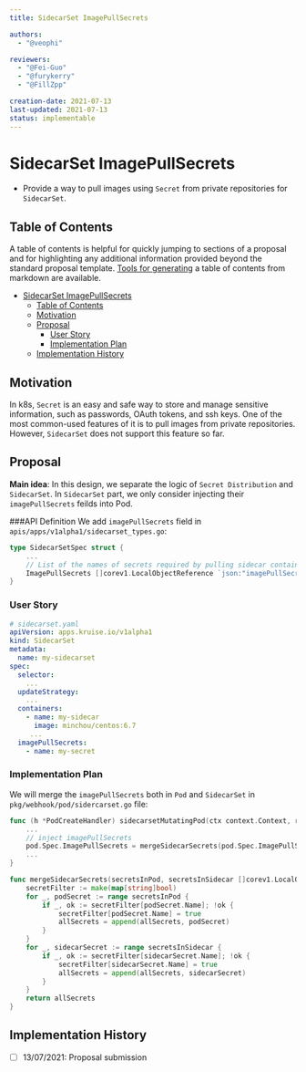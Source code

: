 ```yaml
---
title: SidecarSet ImagePullSecrets

authors:
  - "@veophi"

reviewers:
  - "@Fei-Guo"
  - "@furykerry"
  - "@FillZpp"

creation-date: 2021-07-13
last-updated: 2021-07-13
status: implementable
---
```

# SidecarSet ImagePullSecrets
- Provide a way to pull images using `Secret` from private repositories for `SidecarSet`.

## Table of Contents
A table of contents is helpful for quickly jumping to sections of a proposal and for highlighting
any additional information provided beyond the standard proposal template.
[Tools for generating](https://github.com/ekalinin/github-markdown-toc) a table of contents from markdown are available.

- [SidecarSet ImagePullSecrets](#sidecarset-imagepullsecrets)
  - [Table of Contents](#table-of-contents)
  - [Motivation](#motivation)
  - [Proposal](#proposal)
    - [User Story](#user-story)
    - [Implementation Plan](#implementation-plan)
  - [Implementation History](#implementation-history)
  
## Motivation
In k8s, `Secret` is an easy and safe way to store and manage sensitive information, such as passwords, OAuth tokens, and ssh keys.
One of the most common-used features of it is to pull images from private repositories. However, `SidecarSet` does not support this feature so far.

## Proposal
**Main idea**: In this design, we separate the logic of `Secret Distribution` and `SidecarSet`. In `SidecarSet` part, we only consider injecting their `imagePullSecrets` feilds into Pod.

###API Definition
We add `imagePullSecrets` field in `apis/apps/v1alpha1/sidecarset_types.go`:
```go
type SidecarSetSpec struct {
	...
	// List of the names of secrets required by pulling sidecar container images
	ImagePullSecrets []corev1.LocalObjectReference `json:"imagePullSecrets,omitempty"`
}
```

### User Story
```yaml
# sidecarset.yaml
apiVersion: apps.kruise.io/v1alpha1
kind: SidecarSet
metadata:
  name: my-sidecarset
spec:
  selector:
    ...
  updateStrategy:
    ...
  containers:
    - name: my-sidecar
      image: minchou/centos:6.7
     ...
  imagePullSecrets:
    - name: my-secret
```

### Implementation Plan
We will merge the `imagePullSecrets` both in `Pod` and `SidecarSet` in `pkg/webhook/pod/sidercarset.go` file:
```go
func (h *PodCreateHandler) sidecarsetMutatingPod(ctx context.Context, req admission.Request, pod *corev1.Pod) error {
	...
	// inject imagePullSecrets 
	pod.Spec.ImagePullSecrets = mergeSidecarSecrets(pod.Spec.ImagePullSecrets, sidecarSecrets)
	...
}

func mergeSidecarSecrets(secretsInPod, secretsInSidecar []corev1.LocalObjectReference) (allSecrets []corev1.LocalObjectReference) {
	secretFilter := make(map[string]bool)
	for _, podSecret := range secretsInPod {
		if _, ok := secretFilter[podSecret.Name]; !ok {
			secretFilter[podSecret.Name] = true
			allSecrets = append(allSecrets, podSecret)
		}
	}
	for _, sidecarSecret := range secretsInSidecar {
		if _, ok := secretFilter[sidecarSecret.Name]; !ok {
			secretFilter[sidecarSecret.Name] = true
			allSecrets = append(allSecrets, sidecarSecret)
		}
	}
	return allSecrets
}
```

## Implementation History
- [ ] 13/07/2021: Proposal submission


